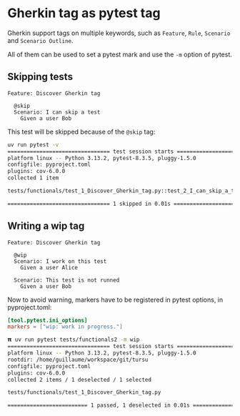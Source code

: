 # Gherkin tag as pytest tag

Gherkin support tags on multiple keywords, such as `Feature`, `Rule`, `Scenario`
and `Scenario Outline`.

All of them can be used to set a pytest mark and use the `-m` option of pytest.


## Skipping tests

```gherkin
Feature: Discover Gherkin tag

  @skip
  Scenario: I can skip a test
    Given a user Bob

```

This test will be skipped because of the `@skip` tag:

```bash
uv run pytest -v
================================ test session starts ================================
platform linux -- Python 3.13.2, pytest-8.3.5, pluggy-1.5.0
configfile: pyproject.toml
plugins: cov-6.0.0
collected 1 item

tests/functionals/test_1_Discover_Gherkin_tag.py::test_2_I_can_skip_a_test SKIPPED (unconditional skip)        [100%]

================================ 1 skipped in 0.01s ================================
```

## Writing a wip tag

```gherkin
Feature: Discover Gherkin tag

  @wip
  Scenario: I work on this test
    Given a user Alice

  Scenario: This test is not runned
    Given a user Bob
```

Now to avoid warning, markers have to be registered in pytest options, in pyproject.toml:

```toml
[tool.pytest.ini_options]
markers = ["wip: work in progress."]
```

```bash
𝝿 uv run pytest tests/functionals2 -m wip
================================ test session starts ================================
platform linux -- Python 3.13.2, pytest-8.3.5, pluggy-1.5.0
rootdir: /home/guillaume/workspace/git/tursu
configfile: pyproject.toml
plugins: cov-6.0.0
collected 2 items / 1 deselected / 1 selected

tests/functionals/test_1_Discover_Gherkin_tag.py                               [100%]

========================= 1 passed, 1 deselected in 0.01s ===========================
```

